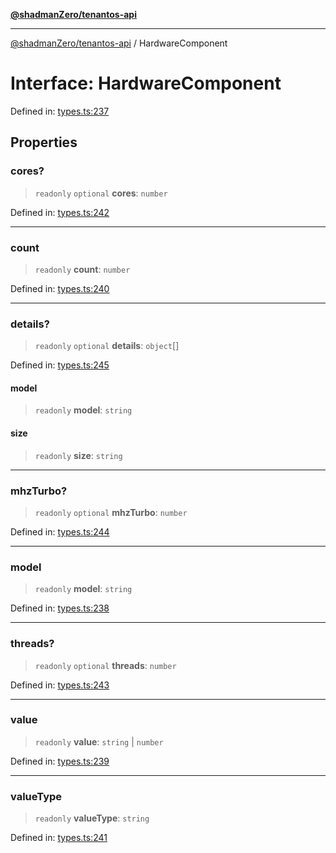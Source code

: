 [**@shadmanZero/tenantos-api**](../README.md)

***

[@shadmanZero/tenantos-api](../globals.md) / HardwareComponent

# Interface: HardwareComponent

Defined in: [types.ts:237](https://github.com/shadmanZero/tenantos-api/blob/a3061c31c45f4aa1cfaa0e889df3cea522a254ad/src/types.ts#L237)

## Properties

### cores?

> `readonly` `optional` **cores**: `number`

Defined in: [types.ts:242](https://github.com/shadmanZero/tenantos-api/blob/a3061c31c45f4aa1cfaa0e889df3cea522a254ad/src/types.ts#L242)

***

### count

> `readonly` **count**: `number`

Defined in: [types.ts:240](https://github.com/shadmanZero/tenantos-api/blob/a3061c31c45f4aa1cfaa0e889df3cea522a254ad/src/types.ts#L240)

***

### details?

> `readonly` `optional` **details**: `object`[]

Defined in: [types.ts:245](https://github.com/shadmanZero/tenantos-api/blob/a3061c31c45f4aa1cfaa0e889df3cea522a254ad/src/types.ts#L245)

#### model

> `readonly` **model**: `string`

#### size

> `readonly` **size**: `string`

***

### mhzTurbo?

> `readonly` `optional` **mhzTurbo**: `number`

Defined in: [types.ts:244](https://github.com/shadmanZero/tenantos-api/blob/a3061c31c45f4aa1cfaa0e889df3cea522a254ad/src/types.ts#L244)

***

### model

> `readonly` **model**: `string`

Defined in: [types.ts:238](https://github.com/shadmanZero/tenantos-api/blob/a3061c31c45f4aa1cfaa0e889df3cea522a254ad/src/types.ts#L238)

***

### threads?

> `readonly` `optional` **threads**: `number`

Defined in: [types.ts:243](https://github.com/shadmanZero/tenantos-api/blob/a3061c31c45f4aa1cfaa0e889df3cea522a254ad/src/types.ts#L243)

***

### value

> `readonly` **value**: `string` \| `number`

Defined in: [types.ts:239](https://github.com/shadmanZero/tenantos-api/blob/a3061c31c45f4aa1cfaa0e889df3cea522a254ad/src/types.ts#L239)

***

### valueType

> `readonly` **valueType**: `string`

Defined in: [types.ts:241](https://github.com/shadmanZero/tenantos-api/blob/a3061c31c45f4aa1cfaa0e889df3cea522a254ad/src/types.ts#L241)
